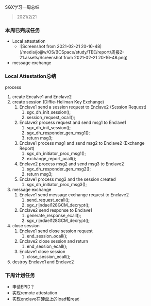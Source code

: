 SGX学习一周总结

>  2021/2/21

### 本周已完成任务

- Local attestation
  - ![Screenshot from 2021-02-21 20-16-48](/media/jojjiw/OS/BCSpace/study/TEE/report/周报2-21.assets/Screenshot from 2021-02-21 20-16-48.png)
- message exchange

### Local Attestation总结

process

1. create Encalve1 and Enclave2
2. create session (Diffie-Hellman Key Exchange)
   1. Enclave1 send a session request to Enclave2 (Session Request)
      1. sgx_dh_init_session();
      2. session_request_ocall();
   2. Enclave2 process request and send msg1 to Enclave1
      1. sgx_dh_init_session();
      2. sgx_dh_responder_gen_msg1();
      3. return msg3;
   3. Enclave1 process msg1 and send msg2 to Enclave2 (Exchange Report)
      1. sgx_dh_initiator_proc_msg1();
      2. exchange_report_ocall();
   4. Enclave2 process msg2 and send msg3 to Enclave2
      1. sgx_dh_responder_gen_msg2();
      2. return msg3;
   5. Enclave1 process msg3 and the session created
      1. sgx_dh_initiator_proc_msg3();
3. message exchange 
   1. Enclave1 send message exchange request to Enclave2
      1. send_request_ecall();
      2. sgx_rijndael128GCM_decrypt();
   2. Enclave2 send response to Enclave1
      1. generate_response_ecall();
      2. sgx_rijndael128GCM_decrypt();
4. close session
   1. Enclave1 send close session request
      1. end_session_ocall();
   2. Enclave2 close session and return
      1. end_session_ecall();
   3. Enclave1 close session
      1. close_session_ecall();
5. destroy Enclave1 and Enclave2




### 下周计划任务

- 申请EPID？
- 实现remote attestation
- 实现enclave在硬盘上的load和read

